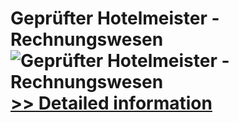 # Geprüfter Hotelmeister - Rechnungswesen<br />![Geprüfter Hotelmeister - Rechnungswesen](https://mycommerce.akamaized.net/api/pimages/P300481285/BIG/300481285.JPG)<br />[>> Detailed information](https://secure.shareit.com/shareit/product.html?productid=300481285&affiliateid=200057808)